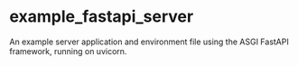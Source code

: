 # example_fastapi_server
An example server application and environment file using the ASGI FastAPI framework, running on uvicorn.

